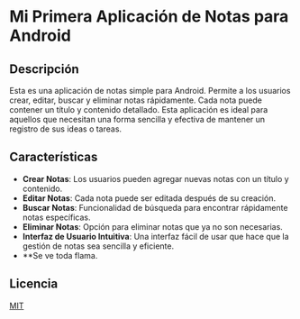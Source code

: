 # Mi Primera Aplicación de Notas para Android

## Descripción

Esta es una aplicación de notas simple para Android. Permite a los usuarios crear, editar, buscar y eliminar notas rápidamente. Cada nota puede contener un título y contenido detallado. Esta aplicación es ideal para aquellos que necesitan una forma sencilla y efectiva de mantener un registro de sus ideas o tareas.

## Características

- **Crear Notas**: Los usuarios pueden agregar nuevas notas con un título y contenido.
- **Editar Notas**: Cada nota puede ser editada después de su creación.
- **Buscar Notas**: Funcionalidad de búsqueda para encontrar rápidamente notas específicas.
- **Eliminar Notas**: Opción para eliminar notas que ya no son necesarias.
- **Interfaz de Usuario Intuitiva**: Una interfaz fácil de usar que hace que la gestión de notas sea sencilla y eficiente.
- **Se ve toda flama.

## Licencia

[MIT](https://choosealicense.com/licenses/mit/)

